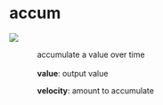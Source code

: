 
<a name=accum></a><br>
# <b>accum</b>
<img src="https://www.bespokesynth.com/docs/screenshots/accum.png"><br>
<div style="display:inline-block;margin-left:50px;">
accumulate a value over time<br/><br/>
<b>value</b>: output value<br>

<b>velocity</b>: amount to accumulate<br>

